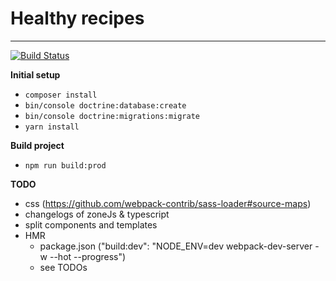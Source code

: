 # Healthy recipes
---
[![Build Status](https://travis-ci.com/PaulKujawa/vpit.svg?token=uX8iz9gHcJk5sGqwqgvR&branch=master)](https://travis-ci.com/PaulKujawa/vpit)

**Initial setup**
* `composer install`
* `bin/console doctrine:database:create`
* `bin/console doctrine:migrations:migrate`
* `yarn install`

**Build project**
* `npm run build:prod`

**TODO**
* css (https://github.com/webpack-contrib/sass-loader#source-maps)
* changelogs of zoneJs & typescript
* split components and templates
* HMR
  * package.json ("build:dev": "NODE_ENV=dev webpack-dev-server -w --hot --progress")
  * see TODOs
